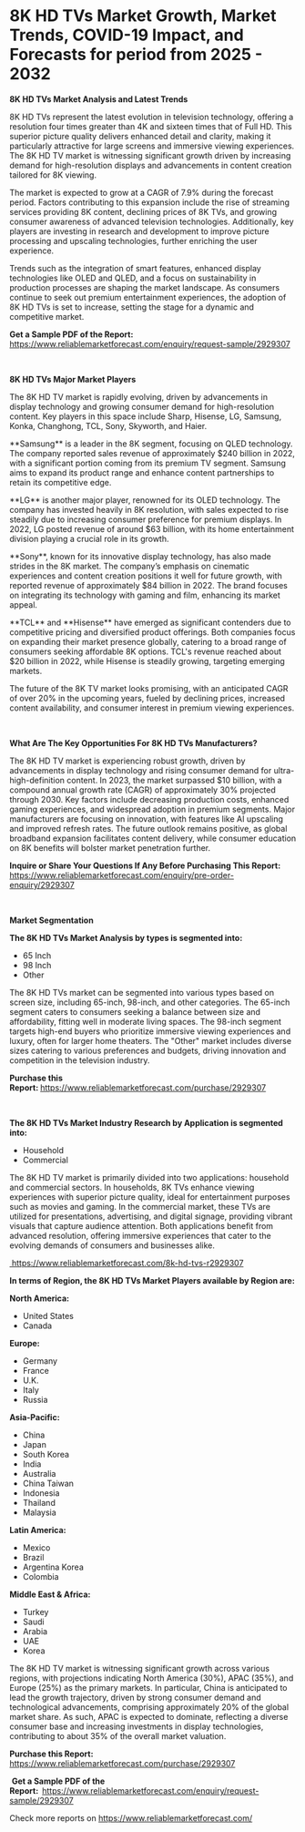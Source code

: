 <p><h1>8K HD TVs Market Growth, Market Trends, COVID-19 Impact, and Forecasts for period from 2025 - 2032</h1></p><p><strong>8K HD TVs Market Analysis and Latest Trends</strong></p>
<p><p>8K HD TVs represent the latest evolution in television technology, offering a resolution four times greater than 4K and sixteen times that of Full HD. This superior picture quality delivers enhanced detail and clarity, making it particularly attractive for large screens and immersive viewing experiences. The 8K HD TV market is witnessing significant growth driven by increasing demand for high-resolution displays and advancements in content creation tailored for 8K viewing.</p><p>The market is expected to grow at a CAGR of 7.9% during the forecast period. Factors contributing to this expansion include the rise of streaming services providing 8K content, declining prices of 8K TVs, and growing consumer awareness of advanced television technologies. Additionally, key players are investing in research and development to improve picture processing and upscaling technologies, further enriching the user experience.</p><p>Trends such as the integration of smart features, enhanced display technologies like OLED and QLED, and a focus on sustainability in production processes are shaping the market landscape. As consumers continue to seek out premium entertainment experiences, the adoption of 8K HD TVs is set to increase, setting the stage for a dynamic and competitive market.</p></p>
<p><strong>Get a Sample PDF of the Report:&nbsp;</strong> <a href="https://www.reliablemarketforecast.com/enquiry/request-sample/2929307?utm_campaign=2753&utm_medium=2&utm_source=Github&utm_content=ia&utm_term=12032025&utm_id=8k-hd-tvs">https://www.reliablemarketforecast.com/enquiry/request-sample/2929307</a></p>
<p>&nbsp;</p>
<p><strong>8K HD TVs Major Market Players</strong></p>
<p><p>The 8K HD TV market is rapidly evolving, driven by advancements in display technology and growing consumer demand for high-resolution content. Key players in this space include Sharp, Hisense, LG, Samsung, Konka, Changhong, TCL, Sony, Skyworth, and Haier.</p><p>**Samsung** is a leader in the 8K segment, focusing on QLED technology. The company reported sales revenue of approximately $240 billion in 2022, with a significant portion coming from its premium TV segment. Samsung aims to expand its product range and enhance content partnerships to retain its competitive edge.</p><p>**LG** is another major player, renowned for its OLED technology. The company has invested heavily in 8K resolution, with sales expected to rise steadily due to increasing consumer preference for premium displays. In 2022, LG posted revenue of around $63 billion, with its home entertainment division playing a crucial role in its growth.</p><p>**Sony**, known for its innovative display technology, has also made strides in the 8K market. The company’s emphasis on cinematic experiences and content creation positions it well for future growth, with reported revenue of approximately $84 billion in 2022. The brand focuses on integrating its technology with gaming and film, enhancing its market appeal.</p><p>**TCL** and **Hisense** have emerged as significant contenders due to competitive pricing and diversified product offerings. Both companies focus on expanding their market presence globally, catering to a broad range of consumers seeking affordable 8K options. TCL's revenue reached about $20 billion in 2022, while Hisense is steadily growing, targeting emerging markets.</p><p>The future of the 8K TV market looks promising, with an anticipated CAGR of over 20% in the upcoming years, fueled by declining prices, increased content availability, and consumer interest in premium viewing experiences.</p></p>
<p>&nbsp;</p>
<p><strong>What Are The Key Opportunities For 8K HD TVs Manufacturers?</strong></p>
<p><p>The 8K HD TV market is experiencing robust growth, driven by advancements in display technology and rising consumer demand for ultra-high-definition content. In 2023, the market surpassed $10 billion, with a compound annual growth rate (CAGR) of approximately 30% projected through 2030. Key factors include decreasing production costs, enhanced gaming experiences, and widespread adoption in premium segments. Major manufacturers are focusing on innovation, with features like AI upscaling and improved refresh rates. The future outlook remains positive, as global broadband expansion facilitates content delivery, while consumer education on 8K benefits will bolster market penetration further.</p></p>
<p><strong>Inquire or Share Your Questions If Any Before Purchasing This Report:</strong> <a href="https://www.reliablemarketforecast.com/enquiry/pre-order-enquiry/2929307?utm_campaign=2753&utm_medium=2&utm_source=Github&utm_content=ia&utm_term=12032025&utm_id=8k-hd-tvs">https://www.reliablemarketforecast.com/enquiry/pre-order-enquiry/2929307</a></p>
<p>&nbsp;</p>
<p><strong>Market Segmentation</strong></p>
<p><strong>The 8K HD TVs Market Analysis by types is segmented into:</strong></p>
<p><ul><li>65 Inch</li><li>98 Inch</li><li>Other</li></ul></p>
<p><p>The 8K HD TVs market can be segmented into various types based on screen size, including 65-inch, 98-inch, and other categories. The 65-inch segment caters to consumers seeking a balance between size and affordability, fitting well in moderate living spaces. The 98-inch segment targets high-end buyers who prioritize immersive viewing experiences and luxury, often for larger home theaters. The "Other" market includes diverse sizes catering to various preferences and budgets, driving innovation and competition in the television industry.</p></p>
<p><strong>Purchase this Report:&nbsp;</strong><a href="https://www.reliablemarketforecast.com/purchase/2929307?utm_campaign=2753&utm_medium=2&utm_source=Github&utm_content=ia&utm_term=12032025&utm_id=8k-hd-tvs">https://www.reliablemarketforecast.com/purchase/2929307</a></p>
<p>&nbsp;</p>
<p><strong>The 8K HD TVs Market Industry Research by Application is segmented into:</strong></p>
<p><ul><li>Household</li><li>Commercial</li></ul></p>
<p><p>The 8K HD TV market is primarily divided into two applications: household and commercial sectors. In households, 8K TVs enhance viewing experiences with superior picture quality, ideal for entertainment purposes such as movies and gaming. In the commercial market, these TVs are utilized for presentations, advertising, and digital signage, providing vibrant visuals that capture audience attention. Both applications benefit from advanced resolution, offering immersive experiences that cater to the evolving demands of consumers and businesses alike.</p></p>
<p><a href="https://www.reliablemarketforecast.com/8k-hd-tvs-r2929307?utm_campaign=2753&utm_medium=2&utm_source=Github&utm_content=ia&utm_term=12032025&utm_id=8k-hd-tvs">&nbsp;https://www.reliablemarketforecast.com/8k-hd-tvs-r2929307</a></p>
<p><strong>In terms of Region, the 8K HD TVs Market Players available by Region are:</strong></p>
<p>
    <p> <strong> North America: </strong>
        <ul>
            <li>United States</li>
            <li>Canada</li>
        </ul>
        </p> 
    <p> <strong> Europe: </strong>
        <ul>
            <li>Germany</li>
            <li>France</li>
            <li>U.K.</li>
            <li>Italy</li>
            <li>Russia</li>
        </ul>
        </p> 
    <p> <strong> Asia-Pacific: </strong>
        <ul>
            <li>China</li>
            <li>Japan</li>
            <li>South Korea</li>
            <li>India</li>
            <li>Australia</li>
            <li>China Taiwan</li>
            <li>Indonesia</li>
            <li>Thailand</li>
            <li>Malaysia</li>
        </ul>
        </p> 
    <p> <strong> Latin America: </strong>
        <ul>
            <li>Mexico</li>
            <li>Brazil</li>
            <li>Argentina Korea</li>
            <li>Colombia</li>
        </ul>
        </p> 
    <p> <strong> Middle East & Africa: </strong>
        <ul>
            <li>Turkey</li>
            <li>Saudi</li>
            <li>Arabia</li>
            <li>UAE</li>
            <li>Korea</li>
        </ul>
    </p>
    </p>
<p><p>The 8K HD TV market is witnessing significant growth across various regions, with projections indicating North America (30%), APAC (35%), and Europe (25%) as the primary markets. In particular, China is anticipated to lead the growth trajectory, driven by strong consumer demand and technological advancements, comprising approximately 20% of the global market share. As such, APAC is expected to dominate, reflecting a diverse consumer base and increasing investments in display technologies, contributing to about 35% of the overall market valuation.</p></p>
<p><strong>Purchase this Report: </strong><a href="https://www.reliablemarketforecast.com/purchase/2929307?utm_campaign=2753&utm_medium=2&utm_source=Github&utm_content=ia&utm_term=12032025&utm_id=8k-hd-tvs">https://www.reliablemarketforecast.com/purchase/2929307</a></p>
<p>&nbsp;<strong>Get a Sample PDF of the Report:&nbsp;&nbsp;</strong><a href="https://www.reliablemarketforecast.com/enquiry/request-sample/2929307?utm_campaign=2753&utm_medium=2&utm_source=Github&utm_content=ia&utm_term=12032025&utm_id=8k-hd-tvs">https://www.reliablemarketforecast.com/enquiry/request-sample/2929307</a></p>
<p><strong></strong></p>
<p>Check more reports on <a href="https://www.reliablemarketforecast.com/?utm_campaign=2753&utm_medium=2&utm_source=Github&utm_content=ia&utm_term=12032025&utm_id=8k-hd-tvs">https://www.reliablemarketforecast.com/</a></p>